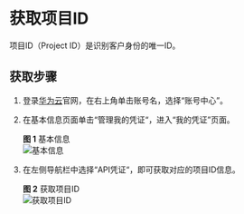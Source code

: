 # 获取项目ID<a name="vod_01_0058"></a>

项目ID（Project ID）是识别客户身份的唯一ID。

## 获取步骤<a name="zh-cn_topic_0124608662_section55151126165617"></a>

1.  登录[华为云](https://www.huaweicloud.com/)官网，在右上角单击账号名，选择“账号中心”。
2.  在基本信息页面单击“管理我的凭证“，进入“我的凭证”页面。

    **图 1**  基本信息<a name="zh-cn_topic_0171781604_zh-cn_topic_0161541108_fig651815401114"></a>  
    ![](figures/基本信息.png "基本信息")

3.  在左侧导航栏中选择“API凭证“，即可获取对应的项目ID信息。

    **图 2**  获取项目ID<a name="zh-cn_topic_0171781604_zh-cn_topic_0161541108_fig177761853216"></a>  
    ![](figures/获取项目ID.png "获取项目ID")


